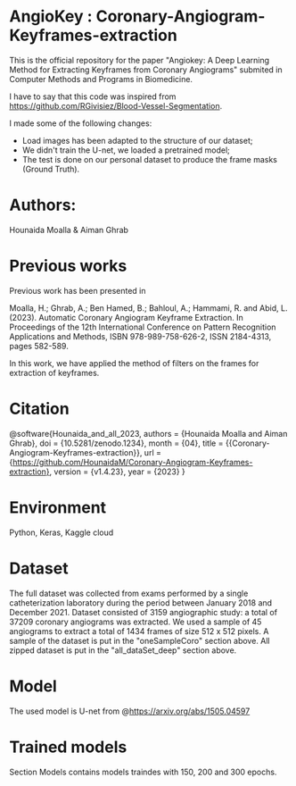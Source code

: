 # AngioKey : Coronary-Angiogram-Keyframes-extraction

This is the official repository for the paper "Angiokey: A Deep Learning Method for Extracting Keyframes from Coronary Angiograms" submited in Computer Methods and Programs in Biomedicine.

I have to say that this code was inspired from https://github.com/RGivisiez/Blood-Vessel-Segmentation.

I made some of the following changes:

- Load images has been adapted to the structure of our dataset;
- We didn't train the U-net, we loaded a pretrained model;
- The test is done on our personal dataset to produce the frame masks (Ground Truth).

# Authors: 
Hounaida Moalla & Aiman Ghrab

# Previous works
Previous work has been presented in 

Moalla, H.; Ghrab, A.; Ben Hamed, B.; Bahloul, A.; Hammami, R. and Abid, L. (2023). Automatic Coronary Angiogram Keyframe Extraction.  In Proceedings of the 12th International Conference on Pattern Recognition Applications and Methods, ISBN 978-989-758-626-2, ISSN 2184-4313, pages 582-589.

In this work, we have applied the method of filters on the frames for extraction of keyframes.

# Citation

@software{Hounaida_and_all_2023,
  authors = {Hounaida Moalla and Aiman Ghrab},
  doi = {10.5281/zenodo.1234},
  month = {04},
  title = {{Coronary-Angiogram-Keyframes-extraction}},
  url = {https://github.com/HounaidaM/Coronary-Angiogram-Keyframes-extraction},
  version = {v1.4.23},
  year = {2023}
}

# Environment
Python, Keras, Kaggle cloud

# Dataset
The full dataset was collected from exams performed by a single catheterization laboratory during the period between January 2018 and December 2021.
Dataset consisted of 3159 angiographic study: a total of 37209 coronary angiograms was extracted. We used a sample of 45 angiograms to extract a total of
1434 frames of size 512 x 512 pixels.
A sample of the dataset is put in the "oneSampleCoro" section above.
All zipped dataset is put in the "all_dataSet_deep" section above.

# Model
The used model is U-net from @https://arxiv.org/abs/1505.04597 

# Trained models
Section Models contains models traindes with 150, 200 and 300 epochs. 
